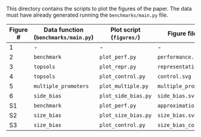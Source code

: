 This directory contains the scripts to plot the figures of the paper.
The data must have already generated running the `benchmarks/main.py` file.

| Figure # | Data function (`benchmarks/main.py`) | Plot script (`figures/`) | Figure file name |
|---|---|---|---|
| 1 | - | - | - |
| 2 | `benchmark` | `plot_perf.py` | `performance.svg` |
| 3 | `topsols` | `plot_repr.py` | `representation.svg` |
| 4 | `topsols` | `plot_control.py` | `control.svg` |
| 5 | `multiple_promoters` | `plot_multiple.py` | `multiple_promoters.svg`
| 6 | `side_bias` | `plot_side_bias.py` | `side_bias.svg`
| S1 | `benchmark` | `plot_perf.py` | `approximation.svg` |
| S2 | `size_bias` | `plot_size_bias.py` | `size_bias.svg` |
| S3 | `size_bias` | `plot_control.py` | `size_bias_control.svg` |
